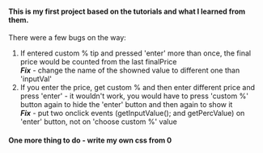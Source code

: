 #### This is my first project based on the tutorials and what I learned from them. 

There were a few bugs on the way: 

1. If entered custom % tip and pressed 'enter' more than once, the final price would be counted from the last finalPrice  
**_Fix_** - change the name of the showned value to different one than 'inputVal'
2. If you enter the price, get custom % and then enter different price and press 'enter' - it wouldn't work, you would have to press 'custom %' 
button again to hide the 'enter' button and then again to show it  
**_Fix_** - put two onclick events (getInputValue(); and getPercValue) on 'enter' button, not on 'choose custom %' value

#### One more thing to do - write my own css from 0
